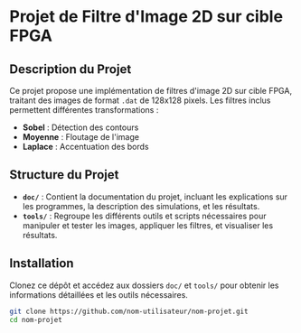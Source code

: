 # Projet de Filtre d'Image 2D sur cible FPGA

## Description du Projet
Ce projet propose une implémentation de filtres d'image 2D sur cible FPGA, traitant des images de format `.dat` de 128x128 pixels. Les filtres inclus permettent différentes transformations :

- **Sobel** : Détection des contours
- **Moyenne** : Floutage de l'image
- **Laplace** : Accentuation des bords

## Structure du Projet

- **`doc/`** : Contient la documentation du projet, incluant les explications sur les programmes, la description des simulations, et les résultats.
- **`tools/`** : Regroupe les différents outils et scripts nécessaires pour manipuler et tester les images, appliquer les filtres, et visualiser les résultats.

## Installation

Clonez ce dépôt et accédez aux dossiers `doc/` et `tools/` pour obtenir les informations détaillées et les outils nécessaires.

```bash
git clone https://github.com/nom-utilisateur/nom-projet.git
cd nom-projet
